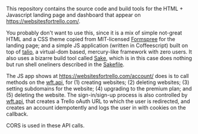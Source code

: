 This repository contains the source code and build tools for the HTML + Javascript landing page and dashboard that appear on https://websitesfortrello.com/.

You probably don't want to use this, since it is a mix of simple not-great HTML and a CSS theme copied from MIT-licensed [Formspree](https://github.com/formspree/formspree) for the landing page; and a simple JS application (written in Coffeescript) built on top of [talio](https://www.npmjs.com/package/talio), a virtual-dom based, mercury-like framework with zero users. It also uses a bizarre build tool called [Sake](https://github.com/tonyfischetti/sake), which is in this case does nothing but run shell oneliners described in the [Sakefile](Sakefile).

The JS app shows at https://websitesfortrello.com/account/ does is to call methods on the [wft.api](https://bitbucket.org/websitesfortrello/wft.api), for (1) creating websites; (2) deleting websites; (3) setting subdomains for the website; (4) upgrading to the premium plan; and (5) deleting the website. The sign-in/sign-up process is also controlled by [wft.api](https://bitbucket.org/websitesfortrello/wft.api), that creates a Trello oAuth URL to which the user is redirected, and creates an account idempotently and logs the user in with cookies on the callback.

CORS is used in these API calls.
